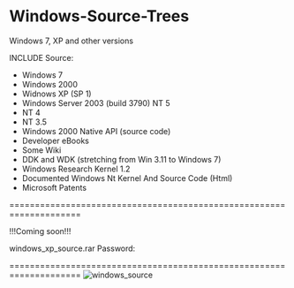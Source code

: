 # Windows-Source-Trees
Windows 7, XP and other versions

INCLUDE Source:

- Windows 7
- Windows 2000
- Widnows XP (SP 1)
- Windows Server 2003 (build 3790) NT 5
- NT 4
- NT 3.5
- Windows 2000 Native API (source code)
- Developer eBooks
- Some Wiki
- DDK and WDK (stretching from Win 3.11 to Windows 7)
- Windows Research Kernel 1.2
- Documented Windows Nt Kernel And Source Code (Html)
- Microsoft Patents

====================================================================

!!!Coming soon!!!

windows_xp_source.rar
    Password:
    
====================================================================
![windows_source](https://github.com/user-attachments/assets/227d5159-18de-4c29-898f-1f7005e305c5)
